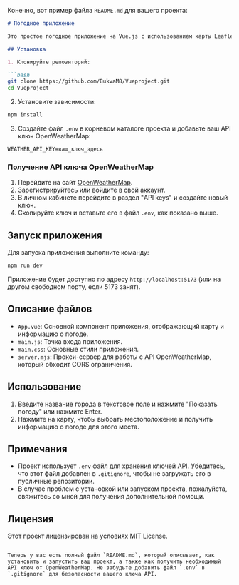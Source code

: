 Конечно, вот пример файла `README.md` для вашего проекта:

```markdown
# Погодное приложение

Это простое погодное приложение на Vue.js с использованием карты Leaflet для выбора местоположения и получения данных о погоде с помощью OpenWeatherMap API.

## Установка

1. Клонируйте репозиторий:

```bash
git clone https://github.com/BukvaM8/Vueproject.git
cd Vueproject
```

2. Установите зависимости:

```bash
npm install
```

3. Создайте файл `.env` в корневом каталоге проекта и добавьте ваш API ключ OpenWeatherMap:

```env
WEATHER_API_KEY=ваш_ключ_здесь
```

### Получение API ключа OpenWeatherMap

1. Перейдите на сайт [OpenWeatherMap](https://openweathermap.org/).
2. Зарегистрируйтесь или войдите в свой аккаунт.
3. В личном кабинете перейдите в раздел "API keys" и создайте новый ключ.
4. Скопируйте ключ и вставьте его в файл `.env`, как показано выше.

## Запуск приложения

Для запуска приложения выполните команду:

```bash
npm run dev
```

Приложение будет доступно по адресу `http://localhost:5173` (или на другом свободном порту, если 5173 занят).

## Описание файлов

- `App.vue`: Основной компонент приложения, отображающий карту и информацию о погоде.
- `main.js`: Точка входа приложения.
- `main.css`: Основные стили приложения.
- `server.mjs`: Прокси-сервер для работы с API OpenWeatherMap, который обходит CORS ограничения.

## Использование

1. Введите название города в текстовое поле и нажмите "Показать погоду" или нажмите Enter.
2. Нажмите на карту, чтобы выбрать местоположение и получить информацию о погоде для этого места.

## Примечания

- Проект использует `.env` файл для хранения ключей API. Убедитесь, что этот файл добавлен в `.gitignore`, чтобы не загружать его в публичные репозитории.
- В случае проблем с установкой или запуском проекта, пожалуйста, свяжитесь со мной для получения дополнительной помощи.

## Лицензия

Этот проект лицензирован на условиях MIT License.
```

Теперь у вас есть полный файл `README.md`, который описывает, как установить и запустить ваш проект, а также как получить необходимый API ключ от OpenWeatherMap. Не забудьте добавить файл `.env` в `.gitignore` для безопасности вашего ключа API.

